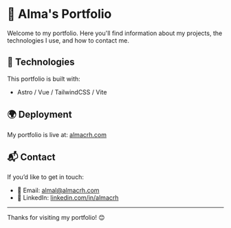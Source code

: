 # 🌸 Alma's Portfolio

Welcome to my portfolio. Here you'll find information about my projects, the technologies I use, and how to contact me.

## 🚀 Technologies

This portfolio is built with:
- Astro / Vue / TailwindCSS / Vite

## 🌍 Deployment

My portfolio is live at: [almacrh.com]([https://your-site.com](https://www.almacrh.com/))
## 📬 Contact

If you’d like to get in touch:
- 📧 Email: [almal@almacrh.com](mailto:alma@almacrh.com)
- 💼 LinkedIn: [linkedin.com/in/almacrh](https://www.linkedin.com/in/almacrh/)

---
Thanks for visiting my portfolio! 😊

